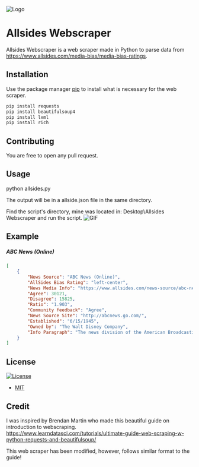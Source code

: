 ![Logo](https://camo.githubusercontent.com/995bca3303dc80891a41e382ab3e6ba27601ed62/68747470733a2f2f64322e616c7465726e6174697665746f2e6e65742f646973742f69636f6e732f616c6c73696465735f3130313336302e706e673f77696474683d3634266865696768743d3634266d6f64653d63726f702675707363616c653d66616c7365)

# Allsides Webscraper

Allsides Webscraper is a web scraper made in Python to parse data from https://www.allsides.com/media-bias/media-bias-ratings.

## Installation

Use the package manager [pip](https://pip.pypa.io/en/stable/) to install what is necessary for the web scraper.

```bash
pip install requests
pip install beautifulsoup4
pip install lxml
pip install rich
```

## Contributing

You are free to open any pull request. 

## Usage

python allsides.py

The output will be in a allside.json file in the same directory.

Find the script's directory, mine was located in: Desktop\Allsides Webscraper and run the script.
![GIF](http://g.recordit.co/LlJ5jP5Pqw.gif)

## Example 
##### ABC News (Online)
```json
[
    {
        "News Source": "ABC News (Online)",
        "AllSides Bias Rating": "left-center",
        "News Media Info": "https://www.allsides.com/news-source/abc-news-media-bias",
        "Agree": 30121,
        "Disagree": 15825,
        "Ratio": "1.903",
        "Community feedback": "Agree",
        "News Source Site": "http://abcnews.go.com/",
        "Established": "6/15/1945",
        "Owned by": "The Walt Disney Company",
        "Info Paragraph": "The news division of the American Broadcasting Company (ABC), owned by the Disney Media Networks division of The Walt Disney Company."
    }
]
```

## License
[![License](http://img.shields.io/:license-mit-blue.svg)](http://mit-license.org)
- [MIT](https://choosealicense.com/licenses/mit/)


## Credit
I was inspired by Brendan Martin who made this beautiful guide on introduction to webscraping. 
https://www.learndatasci.com/tutorials/ultimate-guide-web-scraping-w-python-requests-and-beautifulsoup/

This web scraper has been modified, however, follows similar format to the guide! 